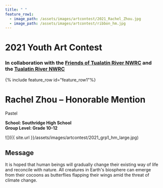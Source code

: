 ```yaml
---
title: " "
feature_row1:
  - image_path: /assets/images/artcontest/2021_Rachel_Zhou.jpg
  - image_path: /assets/images/artcontest/ribbon_hm.jpg
---
```


# 2021 Youth Art Contest

### In collaboration with the [Friends of Tualatin River NWRC](https://fotr.wildapricot.org/) and the [Tualatin River NWRC](https://www.fws.gov/refuge/Tualatin_River/)

{% include feature_row id="feature_row1"%}

# Rachel Zhou – Honorable Mention  
Pastel  

**School: Southridge  High School**  
**Group Level: Grade 10-12**  

![]({{ site.url }}/assets/images/artcontest/2021_grp1_hm_large.jpg)

## Message

It is hoped that human beings will gradually change their existing way of life and reconcile with nature. All creatures in Earth's biosphere can emerge from their cocoons as butterflies flapping their wings amid the threat of climate change.
